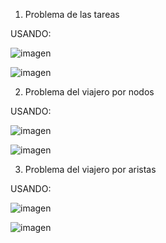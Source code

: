 1. Problema de las tareas

USANDO:

![imagen](https://github.com/SebastianZamalloa/ADA_20210683/assets/104155286/28a2f145-4b1f-4820-82ad-b2e4be7a6587)

![imagen](https://github.com/SebastianZamalloa/ADA_20210683/assets/104155286/ac60e32e-78af-4523-a53e-fb58eae89009)

2. Problema del viajero por nodos

USANDO:

![imagen](https://github.com/SebastianZamalloa/ADA_20210683/assets/104155286/57827da1-2db4-4c39-8e54-96c70ef80384)

![imagen](https://github.com/SebastianZamalloa/ADA_20210683/assets/104155286/9f05d22d-7e98-4a73-ba30-d10f56739afe)

3. Problema del viajero por aristas

USANDO:

![imagen](https://github.com/SebastianZamalloa/ADA_20210683/assets/104155286/57827da1-2db4-4c39-8e54-96c70ef80384)

![imagen](https://github.com/SebastianZamalloa/ADA_20210683/assets/104155286/78fc9a3a-f77e-44a5-93a9-b539a0d359e8)
